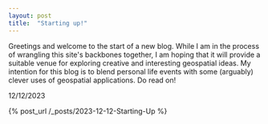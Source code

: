 ```yaml
---
layout: post
title:  "Starting up!"
---
```


<p1> Greetings and welcome to the start of a new blog. While I am in the process of wrangling this site's backbones together, I am hoping that it will provide a suitable venue for exploring creative and interesting geospatial ideas. 
My intention for this blog is to blend personal life events with some (arguably) clever uses of geospatial applications. Do read on! </p1> <br>

<p2> 12/12/2023 </p2> 


{% post_url /_posts/2023-12-12-Starting-Up %}
